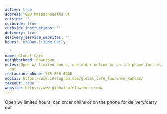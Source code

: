 ```yaml
---
active: true
address: 820 Massachusetts St
cuisine: ''
curbside: true
curbside_instructions: ''
delivery: true
delivery_service_websites: ''
hours: '8:00am-1:30pm Daily

  '
name: Global Cafe
neighborhood: Downtown
notes: Open w/ limited hours, can order online or on the phone for delivery/carry
  out
restaurant_phone: 785-838-4600
social: https://www.instagram.com/global_cafe_lawrence_kansas/
takeout: true
website: https://www.globalcafelawrence.com/
---
```


Open w/ limited hours, can order online or on the phone for delivery/carry out